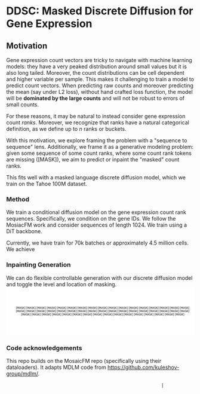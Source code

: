 # DDSC: Masked Discrete Diffusion for Gene Expression 

## Motivation
Gene expression count vectors are tricky to navigate with machine learning models: they have a very peaked distribution around small values but it is also long tailed. 
Moreover, the count distributions can be cell dependent and higher variable per sample. 
This makes it challenging to train a model to predict count vectors. When predicting raw counts and moreover predicting the mean (say under L2 loss), without hand crafted loss function, the model will be **dominated by the large counts** and will not be robust to errors of small counts. 

For these reasons, it may be natural to instead consider gene expression count *ranks*. Moreover, we recognize that ranks have a natural categorical definition, as we define up to $n$ ranks or buckets. 

With this motivation, we explore framing the problem with a "sequence to sequence" lens. Additionally, we frame it as a generative modeling problem: given some sequence of some count ranks, where some count rank tokens are missing ([MASK]), we aim to predict or inpaint the "masked" count ranks. 

This fits well with a masked language discrete diffusion model, which we train on the Tahoe 100M dataset. 

### Method 
We train a conditional diffusion model on the gene expression count rank sequences. Specifically, we condition on the gene IDs. We follow the MosiacFM work and consider sequences of length 1024. 
We train using a DiT backbone. 

Currently, we have train for 70k batches or approximately 4.5 million cells. 
We achieve 

### Inpainting Generation
We can do flexible controllable generation with our discrete diffusion model and toggle the level and location of masking. 
![Diffusion Animation](./diffusion.gif)





### Code acknowledgements
This repo builds on the MosaicFM repo (specifically using their dataloaders). It adapts MDLM code from https://github.com/kuleshov-group/mdlm/.

                                                              |

